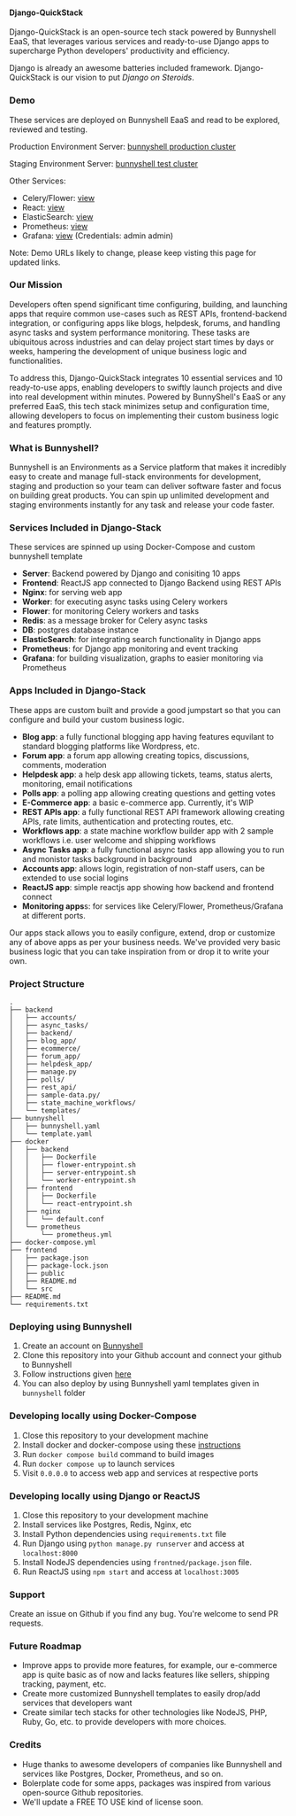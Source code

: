 #### Django-QuickStack

Django-QuickStack is an open-source tech stack powered by Bunnyshell EaaS, that leverages various services and ready-to-use Django apps to supercharge Python developers' productivity and efficiency.

Django is already an awesome batteries included framework. Django-QuickStack is our vision to put *Django on Steroids*.

### Demo

These services are deployed on Bunnyshell EaaS and read to be explored, reviewed and testing.

Production Environment Server: [bunnyshell production cluster](https://server-djangoquickstack.bunnyenv.com/)

Staging Environment Server: [bunnyshell test cluster](https://server-djangoquickstacktest.bunnyenv.com/)

Other Services:
- Celery/Flower: [view](https://flower-djangoquickstack.bunnyenv.com)
- React: [view](https://frontend-djangoquickstack.bunnyenv.com)
- ElasticSearch: [view](https://elasticsearch-djangoquickstack.bunnyenv.com)
- Prometheus: [view](https://prometheus-djangoquickstack.bunnyenv.com)
- Grafana: [view](https://grafana-djangoquickstack.bunnyenv.com) (Credentials: admin admin)


Note: Demo URLs likely to change, please keep visting this page for updated links.

### Our Mission



Developers often spend significant time configuring, building, and launching apps that require common use-cases such as REST APIs, frontend-backend integration, or configuring apps like blogs, helpdesk, forums, and handling async tasks and system performance monitoring. These tasks are ubiquitous across industries and can delay project start times by days or weeks, hampering the development of unique business logic and functionalities.

To address this, Django-QuickStack integrates 10 essential services and 10 ready-to-use apps, enabling developers to swiftly launch projects and dive into real development within minutes. Powered by BunnyShell's EaaS or any preferred EaaS, this tech stack minimizes setup and configuration time, allowing developers to focus on implementing their custom business logic and features promptly.


### What is Bunnyshell?

Bunnyshell is an Environments as a Service platform that makes it incredibly easy to create and manage full-stack environments for development, staging and production so your team can deliver software faster and focus on building great products. You can spin up unlimited development and staging environments instantly for any task and release your code faster.


### Services Included in Django-Stack

These services are spinned up using Docker-Compose and custom bunnyshell template

- **Server**: Backend powered by Django and conisiting 10 apps  
- **Frontend**: ReactJS app connected to Django Backend using REST APIs 
- **Nginx**: for serving web app
- **Worker**: for executing async tasks using Celery workers
- **Flower**: for monitoring Celery workers and tasks
- **Redis**: as a message broker for Celery async tasks
- **DB**: postgres database instance
- **ElasticSearch**: for integrating search functionality in Django apps
- **Prometheus**: for Django app monitoring and event tracking
- **Grafana**: for building visualization, graphs to easier monitoring via Prometheus


### Apps Included in Django-Stack

These apps are custom built and provide a good jumpstart so that you can configure and build your custom business logic.

- **Blog app**: a fully functional blogging app having features equvilant to standard blogging platforms like Wordpress, etc.
- **Forum app**: a forum app allowing creating topics, discussions, comments, moderation
- **Helpdesk app**: a help desk app allowing tickets, teams, status alerts, monitoring, email notifications
- **Polls app**: a polling app allowing creating questions and getting votes
- **E-Commerce app**: a basic e-commerce app. Currently, it's WIP
- **REST APIs app**: a fully functional REST API framework allowing creating APIs, rate limits, authentication and protecting routes, etc.
- **Workflows app**: a state machine workflow builder app with 2 sample workflows i.e. user welcome and shipping workflows
- **Async Tasks app**: a fully functional async tasks app allowing you to run and monistor tasks background in background  
- **Accounts app**: allows login, registration of non-staff users, can be extended to use social logins
- **ReactJS app**: simple reactjs app showing how backend and frontend connect
- **Monitoring apps**s: for services like Celery/Flower, Prometheus/Grafana at different ports.

Our apps stack allows you to easily configure, extend, drop or customize any of above apps as per your business needs. We've provided very basic business logic that you can take inspiration from or drop it to write your own.


### Project Structure

```
.
├── backend
│   ├── accounts/
│   ├── async_tasks/
│   ├── backend/
│   ├── blog_app/
│   ├── ecommerce/
│   ├── forum_app/
│   ├── helpdesk_app/
│   ├── manage.py
│   ├── polls/
│   ├── rest_api/
│   ├── sample-data.py/
│   ├── state_machine_workflows/
│   └── templates/
├── bunnyshell
│   ├── bunnyshell.yaml
│   └── template.yaml
├── docker
│   ├── backend
│   │   ├── Dockerfile
│   │   ├── flower-entrypoint.sh
│   │   ├── server-entrypoint.sh
│   │   └── worker-entrypoint.sh
│   ├── frontend
│   │   ├── Dockerfile
│   │   └── react-entrypoint.sh
│   ├── nginx
│   │   └── default.conf
│   └── prometheus
│       └── prometheus.yml
├── docker-compose.yml
├── frontend
│   ├── package.json
│   ├── package-lock.json
│   ├── public
│   ├── README.md
│   └── src
├── README.md
└── requirements.txt
```

### Deploying using Bunnyshell

1. Create an account on [Bunnyshell](https://www.bunnyshell.com/)
2. Clone this repository into your Github account and connect your github to Bunnyshell
3. Follow instructions given [here](https://documentation.bunnyshell.com/docs/quickstart-overview)
4. You can also deploy by using Bunnyshell yaml templates given in `bunnyshell` folder

### Developing locally using Docker-Compose

1. Close this repository to your development machine
2. Install docker and docker-compose using these [instructions](https://docs.docker.com/engine/install/)
3. Run `docker compose build` command to build images
4. Run `docker compose up` to launch services
5. Visit `0.0.0.0` to access web app and services at respective ports


### Developing locally using Django or ReactJS

1. Close this repository to your development machine
2. Install services like Postgres, Redis, Nginx, etc
3. Install Python dependencies using `requirements.txt` file
4. Run Django using `python manage.py runserver` and access at `localhost:8000`
5. Install NodeJS dependencies using `frontned/package.json` file.
6. Run ReactJS using `npm start` and access at `localhost:3005`


### Support

Create an issue on Github if you find any bug. You're welcome to send PR requests.

### Future Roadmap

- Improve apps to provide more features, for example, our e-commerce app is quite basic as of now and lacks features like sellers, shipping tracking, payment, etc.
- Create more customized Bunnyshell templates to easily drop/add services that developers want
- Create similar tech stacks for other technologies like NodeJS, PHP, Ruby, Go, etc. to provide developers with more choices.

### Credits

- Huge thanks to awesome developers of companies like Bunnyshell and services like Postgres, Docker, Prometheus, and so on.
- Bolerplate code for some apps, packages was inspired from various open-source Github repositories.
- We'll update a FREE TO USE kind of license soon.
